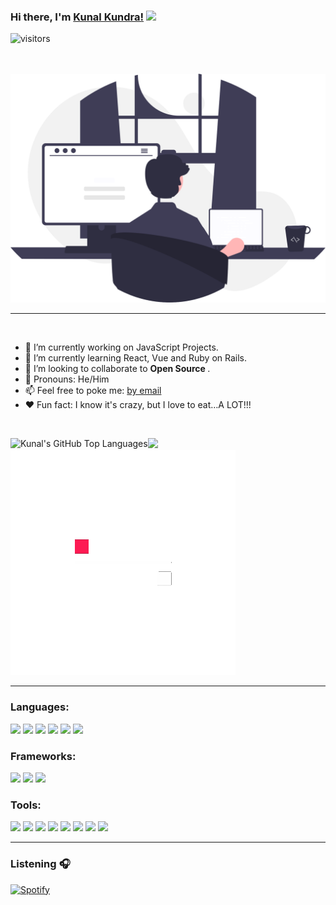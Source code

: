 ### Hi there, I'm <a href="https://github.com/kunalkundrra">Kunal Kundra!</a> <img src="https://media.giphy.com/media/hvRJCLFzcasrR4ia7z/giphy.gif" width="25px">
![visitors](https://visitor-badge.glitch.me/badge?page_id=page.id)

<br>
<br>
<img src="undraw_programming_re_kg9v.svg"></img> 

<hr>

<br> 


<ul>
  <li> 🔭 I’m currently working on JavaScript Projects. </li>
  <li>🌱 I’m currently learning React, Vue and Ruby on Rails. </li>
  <li> 👯 I’m looking to collaborate to <strong> Open Source </strong>. </li>
 <li> 🎃 Pronouns: He/Him </li>
  <li> 📫 Feel free to poke me: <a href="mailto:kunalkundrra@gmail.com">by email</a> </li>
 <li> ♥ Fun fact: I know it's crazy, but I love to eat…A LOT!!!</li>
</ul>

<br>

<img height="180em" src="https://github-readme-stats.vercel.app/api?username=kunalkundrra&show_icons=true&hide_border=true&&count_private=true&include_all_commits=true" /> <img align="left" alt="Kunal's GitHub Top Languages" src="https://github-readme-stats.vercel.app/api/top-langs/?username=kunalkundrra" />
<img src="Ecxd.gif"></img>

<hr>

### Languages:

<img src="https://img.icons8.com/color/48/000000/html-5.png"/> <img src="https://img.icons8.com/color/48/000000/css3.png"/> <img src="https://img.icons8.com/color/48/000000/javascript--v1.png"/> <img src="https://img.icons8.com/officel/16/000000/php-logo.png"/> <img src="https://img.icons8.com/external-soft-fill-juicy-fish/60/000000/external-sql-servers-and-networks-soft-fill-soft-fill-juicy-fish.png"/> <img src="https://img.icons8.com/color/48/000000/python--v1.png"/>

### Frameworks:

<img src="https://img.icons8.com/external-tal-revivo-shadow-tal-revivo/24/000000/external-bootstrap-a-free-and-open-source-css-framework-logo-shadow-tal-revivo.png"/>         <img src="https://img.icons8.com/external-tal-revivo-shadow-tal-revivo/24/000000/external-angular-a-typescript-based-open-source-web-application-framework-logo-shadow-tal-revivo.png"/>       <img src="https://img.icons8.com/external-tal-revivo-shadow-tal-revivo/24/000000/external-react-a-javascript-library-for-building-user-interfaces-logo-shadow-tal-revivo.png"/>

### Tools:

<img src="https://img.icons8.com/color/48/000000/visual-studio-code-2019.png"/> <img src="https://img.icons8.com/color/48/000000/github--v3.png"/> <img src="https://img.icons8.com/external-prettycons-lineal-prettycons/49/000000/external-code-terminal-web-seo-prettycons-lineal-prettycons.png"/> <img src="https://img.icons8.com/color/48/000000/webstorm.png"/> <img src="https://img.icons8.com/color/48/000000/google-cloud.png"/> <img src="https://img.icons8.com/external-flatarticons-blue-flatarticons/65/000000/external-atom-high-school-flatarticons-blue-flatarticons.png"/> <img src="https://img.icons8.com/color/48/000000/slack.png"/> <img src="https://img.icons8.com/color/48/000000/discord-logo.png"/>

<hr>

### Listening 🎧

[![Spotify](https://github-readme-remake.vercel.app/api/spotify)](https://open.spotify.com/playlist/37i9dQZEVXbMDoHDwVN2tF)
<br/>


